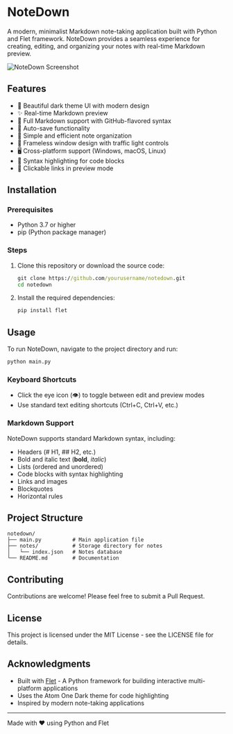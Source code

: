 # NoteDown

A modern, minimalist Markdown note-taking application built with Python and Flet framework. NoteDown provides a seamless experience for creating, editing, and organizing your notes with real-time Markdown preview.

![NoteDown Screenshot](docs/screenshot.png)

## Features

- 🎨 Beautiful dark theme UI with modern design
- ✨ Real-time Markdown preview
- 📝 Full Markdown support with GitHub-flavored syntax
- 🔄 Auto-save functionality
- 📂 Simple and efficient note organization
- 🎯 Frameless window design with traffic light controls
- 🖥️ Cross-platform support (Windows, macOS, Linux)
- 🎨 Syntax highlighting for code blocks
- 🔗 Clickable links in preview mode

## Installation

### Prerequisites

- Python 3.7 or higher
- pip (Python package manager)

### Steps

1. Clone this repository or download the source code:

    ```cmd
    git clone https://github.com/yourusername/notedown.git
    cd notedown
    ```

2. Install the required dependencies:

    ```cmd
    pip install flet
    ```

## Usage

To run NoteDown, navigate to the project directory and run:

```cmd
python main.py
```

### Keyboard Shortcuts

- Click the eye icon (👁️) to toggle between edit and preview modes
- Use standard text editing shortcuts (Ctrl+C, Ctrl+V, etc.)

### Markdown Support

NoteDown supports standard Markdown syntax, including:

- Headers (# H1, ## H2, etc.)
- Bold and italic text (**bold**, *italic*)
- Lists (ordered and unordered)
- Code blocks with syntax highlighting
- Links and images
- Blockquotes
- Horizontal rules

## Project Structure

```text
notedown/
├── main.py          # Main application file
├── notes/           # Storage directory for notes
│   └── index.json   # Notes database
└── README.md        # Documentation
```

## Contributing

Contributions are welcome! Please feel free to submit a Pull Request.

## License

This project is licensed under the MIT License - see the LICENSE file for details.

## Acknowledgments

- Built with [Flet](https://flet.dev/) - A Python framework for building interactive multi-platform applications
- Uses the Atom One Dark theme for code highlighting
- Inspired by modern note-taking applications

---

Made with ❤️ using Python and Flet
